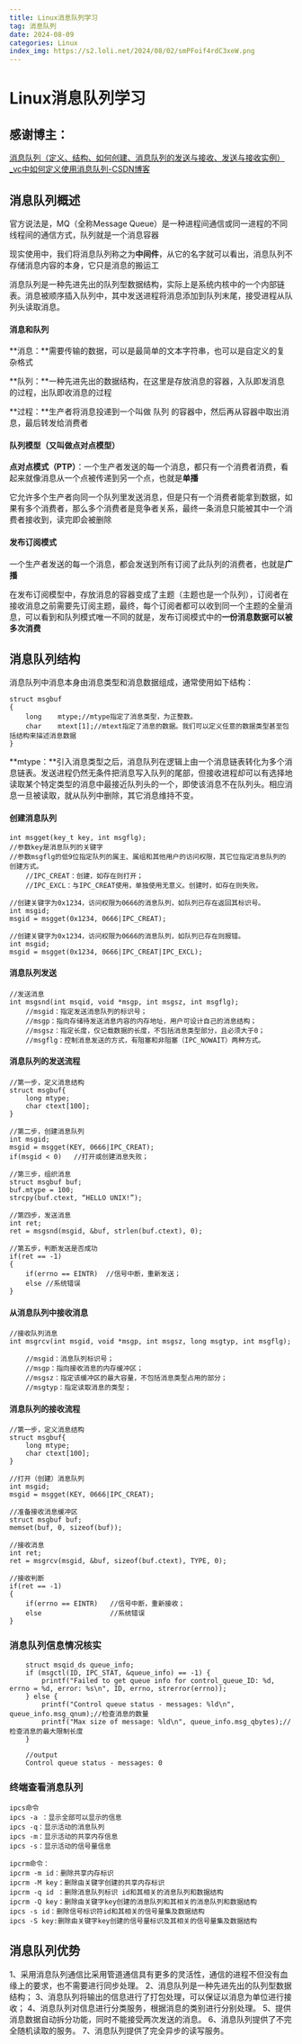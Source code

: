 ```yaml
---
title: Linux消息队列学习
tag: 消息队列
date: 2024-08-09
categories: Linux
index_img: https://s2.loli.net/2024/08/02/smPFoif4rdC3xeW.png
---
```


# Linux消息队列学习

## 感谢博主：

[消息队列（定义、结构、如何创建、消息队列的发送与接收、发送与接收实例）_vc中如何定义使用消息队列-CSDN博客](https://blog.csdn.net/scarificed/article/details/121475146)

## 消息队列概述

官方说法是，MQ（全称Message Queue）是一种进程间通信或同一进程的不同线程间的通信方式，队列就是一个消息容器

现实使用中，我们将消息队列称之为**中间件**，从它的名字就可以看出，消息队列不存储消息内容的本身，它只是消息的搬运工

消息队列是一种先进先出的队列型数据结构，实际上是系统内核中的一个内部链表。消息被顺序插入队列中，其中发送进程将消息添加到队列末尾，接受进程从队列头读取消息。

#### 消息和队列

**消息：**需要传输的数据，可以是最简单的文本字符串，也可以是自定义的复杂格式

**队列：**一种先进先出的数据结构，在这里是存放消息的容器，入队即发消息的过程，出队即收消息的过程

**过程：**生产者将消息投递到一个叫做 队列 的容器中，然后再从容器中取出消息，最后转发给消费者

#### 队列模型（又叫做点对点模型）

**点对点模式（PTP）**：一个生产者发送的每一个消息，都只有一个消费者消费，看起来就像消息从一个点被传递到另一个点，也就是**单播**

它允许多个生产者向同一个队列里发送消息，但是只有一个消费者能拿到数据，如果有多个消费者，那么多个消费者是竞争者关系，最终一条消息只能被其中一个消费者接收到，读完即会被删除

#### 发布订阅模式

一个生产者发送的每一个消息，都会发送到所有订阅了此队列的消费者，也就是**广播**

在发布订阅模型中，存放消息的容器变成了主题（主题也是一个队列），订阅者在接收消息之前需要先订阅主题，最终，每个订阅者都可以收到同一个主题的全量消息，可以看到和队列模式唯一不同的就是，发布订阅模式中的**一份消息数据可以被多次消费**

## 消息队列结构

消息队列中消息本身由消息类型和消息数据组成，通常使用如下结构：

```
struct msgbuf
{
	long 	mtype;//mtype指定了消息类型，为正整数。
	char	mtext[1];//mtext指定了消息的数据。我们可以定义任意的数据类型甚至包括结构来描述消息数据
}
```

**mtype：**引入消息类型之后，消息队列在逻辑上由一个消息链表转化为多个消息链表。发送进程仍然无条件把消息写入队列的尾部，但接收进程却可以有选择地读取某个特定类型的消息中最接近队列头的一个，即使该消息不在队列头。相应消息一旦被读取，就从队列中删除，其它消息维持不变。

#### 创建消息队列

```
int msgget(key_t key, int msgflg);
//参数key是消息队列的关键字
//参数msgflg的低9位指定队列的属主、属组和其他用户的访问权限，其它位指定消息队列的创建方式。
	//IPC_CREAT：创建，如存在则打开；
	//IPC_EXCL：与IPC_CREAT使用，单独使用无意义。创建时，如存在则失败。
	
//创建关键字为0x1234，访问权限为0666的消息队列，如队列已存在返回其标识号。
int msgid;
msgid = msgget(0x1234, 0666|IPC_CREAT);

//创建关键字为0x1234，访问权限为0666的消息队列，如队列已存在则报错。
int msgid;
msgid = msgget(0x1234, 0666|IPC_CREAT|IPC_EXCL);
```

#### 消息队列发送

```
//发送消息
int msgsnd(int msqid, void *msgp, int msgsz, int msgflg);
    //msgid：指定发送消息队列的标识号；
    //msgp：指向存储待发送消息内容的内存地址，用户可设计自己的消息结构；
    //msgsz：指定长度，仅记载数据的长度，不包括消息类型部分，且必须大于0；
    //msgflg：控制消息发送的方式，有阻塞和非阻塞（IPC_NOWAIT）两种方式。
```

#### 消息队列的发送流程

```
//第一步，定义消息结构
struct msgbuf{	
	long mtype;		
	char ctext[100];
}	

//第二步，创建消息队列
int msgid;
msgid = msgget(KEY, 0666|IPC_CREAT);
if(msgid < 0)	//打开或创建消息失败；

//第三步，组织消息
struct msgbuf buf;
buf.mtype = 100;
strcpy(buf.ctext, “HELLO UNIX!”);

//第四步，发送消息
int ret;
ret = msgsnd(msgid, &buf, strlen(buf.ctext), 0);

//第五步，判断发送是否成功
if(ret == -1)
{
	if(errno == EINTR)	//信号中断，重新发送；
	else //系统错误
}
```

#### 从消息队列中接收消息

```
//接收队列消息
int msgrcv(int msgid, void *msgp, int msgsz, long msgtyp, int msgflg);

	//msgid：消息队列标识号；
	//msgp：指向接收消息的内存缓冲区；
	//msgsz：指定该缓冲区的最大容量，不包括消息类型占用的部分；
	//msgtyp：指定读取消息的类型；
```

#### 消息队列的接收流程

```
//第一步，定义消息结构
struct msgbuf{	
	long mtype;		
	char ctext[100];
}	

//打开（创建）消息队列
int msgid;
msgid = msgget(KEY, 0666|IPC_CREAT);

//准备接收消息缓冲区
struct msgbuf buf;
memset(buf, 0, sizeof(buf));

//接收消息
int ret;
ret = msgrcv(msgid, &buf, sizeof(buf.ctext), TYPE, 0);

//接收判断
if(ret == -1)
{
	if(errno == EINTR)	 //信号中断，重新接收；
	else                 //系统错误
}
```

### 消息队列信息情况核实

```
    struct msqid_ds queue_info;
    if (msgctl(ID, IPC_STAT, &queue_info) == -1) {
        printf("Failed to get queue info for control_queue_ID: %d, errno = %d, error: %s\n", ID, errno, strerror(errno));
    } else {
        printf("Control queue status - messages: %ld\n", queue_info.msg_qnum);//检查消息的数量
        printf("Max size of message: %ld\n", queue_info.msg_qbytes);//检查消息的最大限制长度
    }
    
    //output
    Control queue status - messages: 0
```

### 终端查看消息队列

```
ipcs命令
ipcs -a ：显示全部可以显示的信息
ipcs -q：显示活动的消息队列
ipcs -m：显示活动的共享内存信息
ipcs -s：显示活动的信号量信息

ipcrm命令：
ipcrm -m id：删除共享内存标识
ipcrm -M key：删除由关键字创建的共享内存标识
ipcrm -q id ：删除消息队列标识 id和其相关的消息队列和数据结构
ipcrm -Q key：删除由关键字key创建的消息队列和其相关的消息队列和数据结构
ipcs -s id：删除信号标识符id和其相关的信号量集及数据结构
ipcs -S key:删除由关键字key创建的信号量标识及其相关的信号量集及数据结构
```

## 消息队列优势

1、采用消息队列通信比采用管道通信具有更多的灵活性，通信的进程不但没有血缘上的要求，也不需要进行同步处理。
2、消息队列是一种先进先出的队列型数据结构；
3、消息队列将输出的信息进行了打包处理，可以保证以消息为单位进行接收；
4、消息队列对信息进行分类服务，根据消息的类别进行分别处理。
5、提供消息数据自动拆分功能，同时不能接受两次发送的消息。
6、消息队列提供了不完全随机读取的服务。
7、消息队列提供了完全异步的读写服务。

